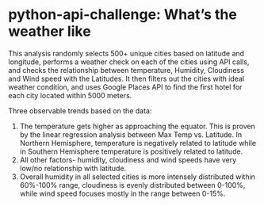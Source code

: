 # python-api-challenge: What’s the weather like

This analysis randomly selects 500+ unique cities based on latitude and longitude, performs a weather check on each of the cities using API calls, and checks the relationship between temperature, Humidity, Cloudiness and Wind speed with the Latitudes.
It then filters out the cities with ideal weather condition, and uses Google Places API to find the first hotel for each city located within 5000 meters.

Three observable trends based on the data:


1. The temperature gets higher as approaching the equator. This is proven by the linear regression analysis between Max Temp vs. Latitude. In Northern Hemisphere, temperature is negatively related to latitude while in Southern Hemisphere temperature is positively related to latitude.
2. All other factors- humidity, cloudiness and wind speeds have very low/no relationship with latitude.
3. Overall humidity in all selected cities is more intensely distributed within 60%-100% range, cloudiness is evenly distributed between 0-100%, while wind speed focuses mostly in the range between 0-15%.

